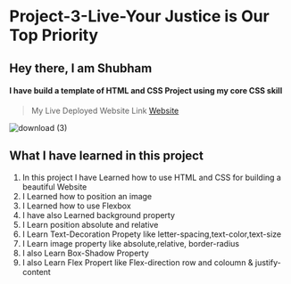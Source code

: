 # Project-3-Live-Your Justice is Our Top Priority

## Hey there, I am Shubham

#### I have build a template of HTML and CSS Project using my core CSS skill

> My Live Deployed Website Link [Website](https://zippy-donut-41b97b.netlify.app)  

![download (3)](https://user-images.githubusercontent.com/101961231/181933461-c546c72e-5524-4135-9a65-312a9abb4217.png)

 ## What I have learned in this project

1. In this project I have Learned how to use HTML and CSS for building a beautiful Website  
2. I Learned how to position an image   
3. I Learned how to use Flexbox  
4. I have also Learned background property  
5. I Learn position absolute and relative  
6. I Learn Text-Decoration Propety like letter-spacing,text-color,text-size  
7. I Learn image property like absolute,relative, border-radius  
8. I also Learn Box-Shadow Property  
9. I also Learn Flex Propert like Flex-direction row and coloumn & justify-content  

